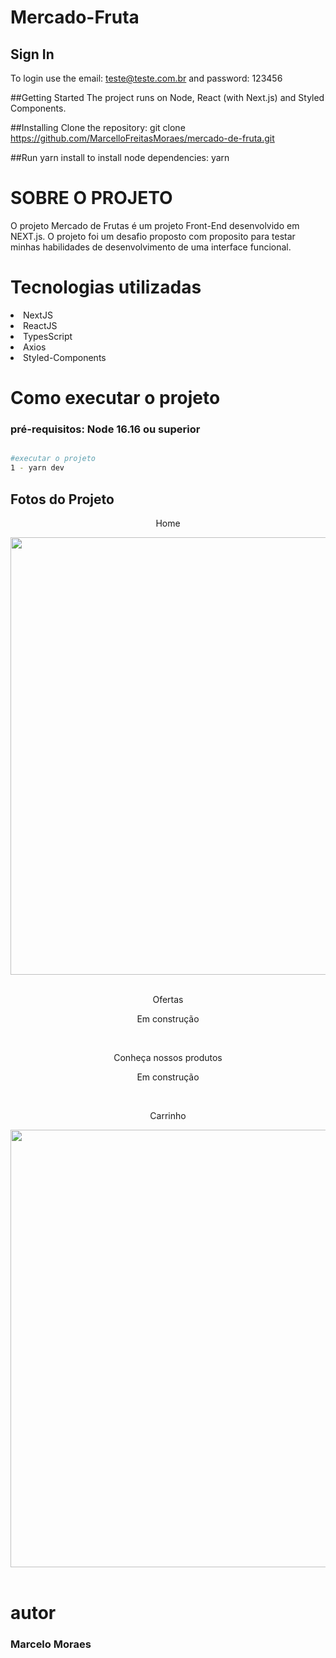 # Mercado-Fruta

 ## Sign In
 To login use the email: teste@teste.com.br and password: 123456

##Getting Started
The project runs on Node, React (with Next.js) and Styled Components.

##Installing
Clone the repository:
git clone https://github.com/MarcelloFreitasMoraes/mercado-de-fruta.git

##Run yarn install to install node dependencies:
yarn

# SOBRE O PROJETO
O projeto Mercado de Frutas é um projeto Front-End desenvolvido em NEXT.js.
O projeto foi um desafio proposto com proposito para testar minhas habilidades de desenvolvimento de uma interface funcional.


# Tecnologias utilizadas

<li>NextJS</li>
<li>ReactJS</li>
<li>TypesScript</li>
<li>Axios</li>
<li>Styled-Components</li>

# Como executar o projeto
 ### pré-requisitos: Node 16.16 ou superior
 
 ```bash
 
 #executar o projeto
 1 - yarn dev
 ```
 ## Fotos do Projeto

<div align="center">
  <p>Home</p>
<img src="![image](https://github.com/MarcelloFreitasMoraes/mercado-de-frutas-ts/assets/101751067/080fadb2-22be-45f7-b6cc-5ab9d4550687)
" width="700px" />
</div>
<br/>

<div align="center">
  <p>Ofertas</p>
 <p>Em construção</p>
</div>
<br/>

<div align="center">
  <p>Conheça nossos produtos</p>
<p>Em construção</p>
</div>
<br/>

<div align="center">
  <p>Carrinho</p>
<img src="![image](https://github.com/MarcelloFreitasMoraes/mercado-de-frutas-ts/assets/101751067/63f64daf-14db-4bfc-8816-7787bfa9b0b5)
" width="700px" />
</div>
 <br/>
 
 # autor
 ### Marcelo Moraes
